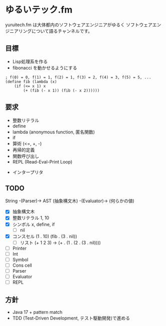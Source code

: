 # ゆるいテック.fm

yuruitech.fm は大体都内のソフトウェアエンジニアがゆるく
ソフトウェアエンジニアリングについて語るチャンネルです。

## 目標
* Lisp処理系を作る
* fibonacci を動かせるようにする

```
; f(0) = 0, f(1) = 1, f(2) = 1, f(3) = 2, f(4) = 3, f(5) = 5, ...
(define fib (lambda (x)
	(if (<= x 1) x
		(+ (fib (- x 1)) (fib (- x 2))))))
```

## 要求
* 整数リテラル
* define
* lambda (anonymous function, 匿名関数)
* if
* 算術 (<=, +, -)
* 再帰的定義
* 関数呼び出し
* REPL (Read-Eval-Print Loop)
- インタープリタ

## TODO
String -(Parser)-> AST (抽象構文木) -(Evaluator)-> (何らかの値)

* [x] 抽象構文木
* [x] 整数リテラル 1, 10
* [x] シンボル x, define, if
	* [ ] nil
* [x] コンスセル (1 . 10) (fib . (3 . nil))
	* [ ] リスト (+ 1 2 3) -> (+ . (1 . (2 . (3 . nil))))
* [ ] Printer
* [ ] Int
* [ ] Symbol
* [ ] Cons cell
* [ ] Parser
* [ ] Evaluator
* [ ] REPL

## 方針
* Java 17 + pattern match
* TDD (Test-Driven Development, テスト駆動開発)で進める
